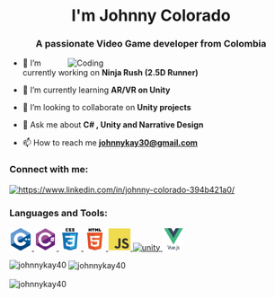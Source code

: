 <h1 align="center">I'm Johnny Colorado</h1>
<h3 align="center">A passionate Video Game developer from Colombia</h3>
<img align="right" alt="Coding" width="400" src="https://media.tenor.com/Ug6cbVA1ZsMAAAAd/developer.gif">

- 🔭 I’m currently working on **Ninja Rush (2.5D Runner)**

- 🌱 I’m currently learning **AR/VR on Unity**

- 👯 I’m looking to collaborate on **Unity projects**

- 💬 Ask me about **C# , Unity and Narrative Design**

- 📫 How to reach me **johnnykay30@gmail.com**

<h3 align="left">Connect with me:</h3>
<p align="left">
<a href="https://linkedin.com/in/https://www.linkedin.com/in/johnny-colorado-394b421a0/" target="blank"><img align="center" src="https://raw.githubusercontent.com/rahuldkjain/github-profile-readme-generator/master/src/images/icons/Social/linked-in-alt.svg" alt="https://www.linkedin.com/in/johnny-colorado-394b421a0/" height="30" width="40" /></a>
</p>

<h3 align="left">Languages and Tools:</h3>
<p align="left"> <a href="https://www.w3schools.com/cpp/" target="_blank" rel="noreferrer"> <img src="https://raw.githubusercontent.com/devicons/devicon/master/icons/cplusplus/cplusplus-original.svg" alt="cplusplus" width="40" height="40"/> </a> <a href="https://www.w3schools.com/cs/" target="_blank" rel="noreferrer"> <img src="https://raw.githubusercontent.com/devicons/devicon/master/icons/csharp/csharp-original.svg" alt="csharp" width="40" height="40"/> </a> <a href="https://www.w3schools.com/css/" target="_blank" rel="noreferrer"> <img src="https://raw.githubusercontent.com/devicons/devicon/master/icons/css3/css3-original-wordmark.svg" alt="css3" width="40" height="40"/> </a> <a href="https://www.w3.org/html/" target="_blank" rel="noreferrer"> <img src="https://raw.githubusercontent.com/devicons/devicon/master/icons/html5/html5-original-wordmark.svg" alt="html5" width="40" height="40"/> </a> <a href="https://developer.mozilla.org/en-US/docs/Web/JavaScript" target="_blank" rel="noreferrer"> <img src="https://raw.githubusercontent.com/devicons/devicon/master/icons/javascript/javascript-original.svg" alt="javascript" width="40" height="40"/> </a> <a href="https://unity.com/" target="_blank" rel="noreferrer"> <img src="https://www.vectorlogo.zone/logos/unity3d/unity3d-icon.svg" alt="unity" width="40" height="40"/> </a> <a href="https://vuejs.org/" target="_blank" rel="noreferrer"> <img src="https://raw.githubusercontent.com/devicons/devicon/master/icons/vuejs/vuejs-original-wordmark.svg" alt="vuejs" width="40" height="40"/> </a> </p>

<p><img align="left" src="https://github-readme-stats.vercel.app/api/top-langs?username=johnnykay40&show_icons=true&locale=en&layout=compact" alt="johnnykay40" /></p>

<p>&nbsp;<img align="center" src="https://github-readme-stats.vercel.app/api?username=johnnykay40&show_icons=true&locale=en" alt="johnnykay40" /></p>

<p><img align="center" src="https://github-readme-streak-stats.herokuapp.com/?user=johnnykay40&" alt="johnnykay40" /></p>
